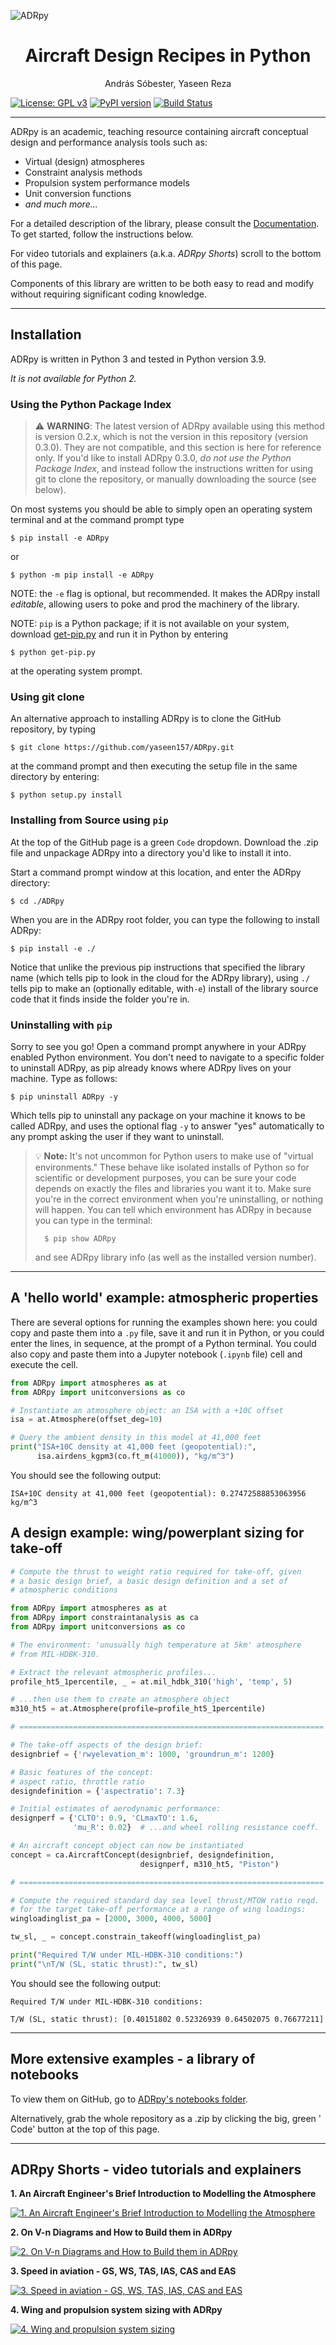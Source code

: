<!--
    Aircraft Design Recipes in Python (ADRpy)
    Copyright (C) 2023  András Sóbesteer

    This program is free software: you can redistribute it and/or modify
    it under the terms of the GNU General Public License as published by
    the Free Software Foundation, either version 3 of the License, or
    (at your option) any later version.

    This program is distributed in the hope that it will be useful,
    but WITHOUT ANY WARRANTY; without even the implied warranty of
    MERCHANTABILITY or FITNESS FOR A PARTICULAR PURPOSE.  See the
    GNU General Public License for more details.

    You should have received a copy of the GNU General Public License
    along with this program.  If not, see <https://www.gnu.org/licenses/>.
-->

![ADRpy](https://github.com/sobester/ADRpy/raw/master/docs/ADRpy/ADRpy_splash.png)

<h1 align="center">Aircraft Design Recipes in Python</h1>
<p align="center">András Sóbester, Yaseen Reza</p>

[![License: GPL v3](https://img.shields.io/badge/License-GPLv3-blue.svg)](https://www.gnu.org/licenses/gpl-3.0)
[![PyPI version](https://badge.fury.io/py/ADRpy.svg)](https://badge.fury.io/py/ADRpy)
[![Build Status](https://travis-ci.com/sobester/ADRpy.svg?branch=master)](https://travis-ci.com/sobester/ADRpy)

---

ADRpy is an academic, teaching resource containing aircraft conceptual design
and performance analysis tools such as:

- Virtual (design) atmospheres
- Constraint analysis methods
- Propulsion system performance models
- Unit conversion functions
- *and much more...*

For a detailed description of the library, please consult the
[Documentation](https://adrpy.readthedocs.io/en/latest/). To get started,
follow the instructions below.

For video tutorials and explainers (a.k.a. *ADRpy Shorts*) scroll to the bottom
of this page.

Components of this library are written to be both easy to read and modify
without requiring significant coding knowledge.

[//]: # (Confident coders looking for a)

[//]: # (more flexible and expandable library architecture may wish to check out ADRpy's)

[//]: # (companion library [CARPy]&#40;https://github.com/yaseen157/carpy/tree/main&#41; &#40;)

[//]: # (currently a work in progress!&#41;.)

---

## Installation

ADRpy is written in Python 3 and tested in Python version 3.9.

*It is not available for Python 2.*

### Using the Python Package Index

> ⚠️ **WARNING**: The latest version of ADRpy available using this method is
> version 0.2.x, which is not the version in this repository (version 0.3.0).
> They are not compatible, and this section is here for reference only. If you'd
> like to install ADRpy 0.3.0, *do not use the Python Package Index*, and
> instead follow the instructions written for using git to clone the repository,
> or manually downloading the source (see below).

On most systems you should be able to simply open an operating system terminal
and at the command prompt type

    $ pip install -e ADRpy

or

    $ python -m pip install -e ADRpy

NOTE: the `-e` flag is optional, but recommended. It makes the ADRpy install
*editable*, allowing users to poke and prod the machinery of the library.

NOTE: `pip` is a Python package; if it is not available on your system, download
[get-pip.py](https://bootstrap.pypa.io/get-pip.py) and run it in Python by
entering

    $ python get-pip.py

at the operating system prompt.

### Using git clone

An alternative approach to installing ADRpy is to clone the GitHub repository,
by typing

    $ git clone https://github.com/yaseen157/ADRpy.git

at the command prompt and then executing the setup file in the same directory by
entering:

    $ python setup.py install

### Installing from Source using `pip`

At the top of the GitHub page is a green `Code` dropdown.
Download the .zip file and unpackage ADRpy into a directory you'd like to
install it into.

Start a command prompt window at this location, and enter the ADRpy directory:

    $ cd ./ADRpy

When you are in the ADRpy root folder, you can type the following to install
ADRpy:

    $ pip install -e ./

Notice that unlike the previous pip instructions that specified the library
name (which tells pip to look in the cloud for the ADRpy library), using `./`
tells pip to make an (optionally editable, with`-e`) install of the library
source code that it finds inside the folder you're in.

### Uninstalling with `pip`

Sorry to see you go! Open a command prompt anywhere in your ADRpy enabled
Python environment. You don't need to navigate to a specific folder to uninstall
ADRpy, as pip already knows where ADRpy lives on your machine. Type as follows:

    $ pip uninstall ADRpy -y

Which tells pip to uninstall any package on your machine it knows to be called
ADRpy, and uses the optional flag `-y` to answer "yes" automatically to any
prompt asking the user if they want to uninstall.

> 💡 **Note:** It's not uncommon for Python users to make use of "virtual
> environments." These behave like isolated installs of Python so for scientific
> or development purposes, you can be sure your code depends on exactly the
> files and libraries you want it to. Make sure you're in the correct
> environment when you're uninstalling, or nothing will happen. You can tell
> which environment has ADRpy in because you can type in the terminal:
>
>       $ pip show ADRpy
> and see ADRpy library info (as well as the installed version number).

---

## A 'hello world' example: atmospheric properties

There are several options for running the examples shown here: you could copy
and paste them
into a `.py` file, save it and run it in Python, or you could enter the lines,
in sequence,
at the prompt of a Python terminal. You could also copy and paste them into a
Jupyter notebook
(`.ipynb` file) cell and execute the cell.

```python
from ADRpy import atmospheres as at
from ADRpy import unitconversions as co

# Instantiate an atmosphere object: an ISA with a +10C offset
isa = at.Atmosphere(offset_deg=10)

# Query the ambient density in this model at 41,000 feet 
print("ISA+10C density at 41,000 feet (geopotential):",
      isa.airdens_kgpm3(co.ft_m(41000)), "kg/m^3")
```

You should see the following output:

    ISA+10C density at 41,000 feet (geopotential): 0.27472588853063956 kg/m^3

A design example: wing/powerplant sizing for take-off
-----------------------------------------------------

```python
# Compute the thrust to weight ratio required for take-off, given
# a basic design brief, a basic design definition and a set of 
# atmospheric conditions

from ADRpy import atmospheres as at
from ADRpy import constraintanalysis as ca
from ADRpy import unitconversions as co

# The environment: 'unusually high temperature at 5km' atmosphere
# from MIL-HDBK-310. 

# Extract the relevant atmospheric profiles...
profile_ht5_1percentile, _ = at.mil_hdbk_310('high', 'temp', 5)

# ...then use them to create an atmosphere object 
m310_ht5 = at.Atmosphere(profile=profile_ht5_1percentile)

# ====================================================================

# The take-off aspects of the design brief:
designbrief = {'rwyelevation_m': 1000, 'groundrun_m': 1200}

# Basic features of the concept:
# aspect ratio, throttle ratio 
designdefinition = {'aspectratio': 7.3}

# Initial estimates of aerodynamic performance:
designperf = {'CLTO': 0.9, 'CLmaxTO': 1.6,
              'mu_R': 0.02}  # ...and wheel rolling resistance coeff.

# An aircraft concept object can now be instantiated
concept = ca.AircraftConcept(designbrief, designdefinition,
                             designperf, m310_ht5, "Piston")

# ====================================================================

# Compute the required standard day sea level thrust/MTOW ratio reqd.
# for the target take-off performance at a range of wing loadings:
wingloadinglist_pa = [2000, 3000, 4000, 5000]

tw_sl, _ = concept.constrain_takeoff(wingloadinglist_pa)

print("Required T/W under MIL-HDBK-310 conditions:")
print("\nT/W (SL, static thrust):", tw_sl)
```

You should see the following output:

    Required T/W under MIL-HDBK-310 conditions:

    T/W (SL, static thrust): [0.40151802 0.52326939 0.64502075 0.76677211]

---

## More extensive examples - a library of notebooks

To view them on GitHub, go
to [ADRpy's notebooks folder](https://github.com/yaseen157/ADRpy/tree/master/docs/ADRpy/notebooks).

Alternatively, grab the whole repository as a .zip by clicking the big, green '
Code' button at the top of this page.

---

## ADRpy Shorts - video tutorials and explainers

**1. An Aircraft Engineer's Brief Introduction to Modelling the Atmosphere**

[![1. An Aircraft Engineer's Brief Introduction to Modelling the Atmosphere](http://img.youtube.com/vi/II9vuVCgV-w/0.jpg)](http://www.youtube.com/watch?v=II9vuVCgV-w)

**2. On V-n Diagrams and How to Build them in ADRpy**

[![2. On V-n Diagrams and How to Build them in ADRpy](http://img.youtube.com/vi/s-d5z-BQovY/0.jpg)](http://www.youtube.com/watch?v=s-d5z-BQovY)

**3. Speed in aviation - GS, WS, TAS, IAS, CAS and EAS**

[![3. Speed in aviation - GS, WS, TAS, IAS, CAS and EAS](http://img.youtube.com/vi/WSzDXlTlXiI/0.jpg)](http://www.youtube.com/watch?v=WSzDXlTlXiI)

**4. Wing and propulsion system sizing with ADRpy**

[![4. Wing and propulsion system sizing](http://img.youtube.com/vi/TMM7mE1NjaE/0.jpg)](https://www.youtube.com/watch?v=TMM7mE1NjaE)
